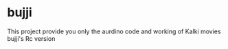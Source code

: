 # bujji
This project provide you only the aurdino code and working of Kalki movies bujji's Rc version



